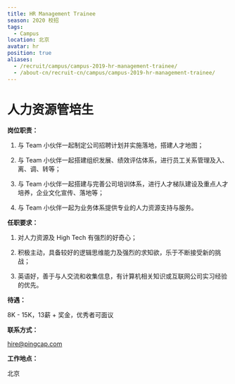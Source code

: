 ```yaml
---
title: HR Management Trainee
season: 2020 校招 
tags:
  - Campus
location: 北京
avatar: hr
position: true
aliases:
  - /recruit/campus/campus-2019-hr-management-trainee/
  - /about-cn/recruit-cn/campus/campus-2019-hr-management-trainee/
---
```


# 人力资源管培生

**岗位职责：**

1. 与 Team 小伙伴一起制定公司招聘计划并实施落地，搭建人才地图；

 
2. 与 Team 小伙伴一起搭建组织发展、绩效评估体系，进行员工关系管理及入、离、调、转等； 


3. 与 Team 小伙伴一起搭建与完善公司培训体系，进行人才梯队建设及重点人才培养，企业文化宣传、落地等；

 
4. 与 Team 小伙伴一起为业务体系提供专业的人力资源支持与服务。 

**任职要求：**

1. 对人力资源及 High Tech 有强烈的好奇心；

 
2. 积极主动，具备较好的逻辑思维能力及强烈的求知欲，乐于不断接受新的挑战；


3. 英语好，善于与人交流和收集信息，有计算机相关知识或互联网公司实习经验的优先。

**待遇：**

8K - 15K，13薪 + 奖金，优秀者可面议

**联系方式：**

hire@pingcap.com

**工作地点：**

北京
